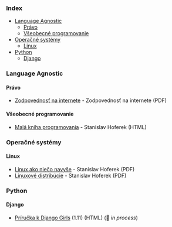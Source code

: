 ### Index

* [Language Agnostic](#language-agnostic)
    * [Právo](#pravo)
    * [Všeobecné programovanie](#vseobecne-programovanie)
* [Operačné systémy](#operacne-systemy)
    * [Linux](#linux)
* [Python](#python)
    * [Django](#django)


### Language Agnostic

#### Právo

* [Zodpovednosť na internete](https://knihy.nic.cz) - Zodpovednosť na internete (PDF)


#### Všeobecné programovanie

* [Malá kniha programovania](https://greenie.elist.sk/knihy/html/mala-kniha-programovania.html) - Stanislav Hoferek (HTML)


### Operačné systémy

#### Linux

* [Linux ako niečo navyše](https://greenie.elist.sk/knihy/linux-ako-nieco-navyse.pdf) - Stanislav Hoferek (PDF)
* [Linuxové distribúcie](https://greenie.elist.sk/knihy/linuxove-distribucie.pdf) - Stanislav Hoferek (PDF)


### Python

#### Django

* [Príručka k Django Girls](https://tutorial.djangogirls.org/sk/) (1.11) (HTML) (:construction: *in process*)
